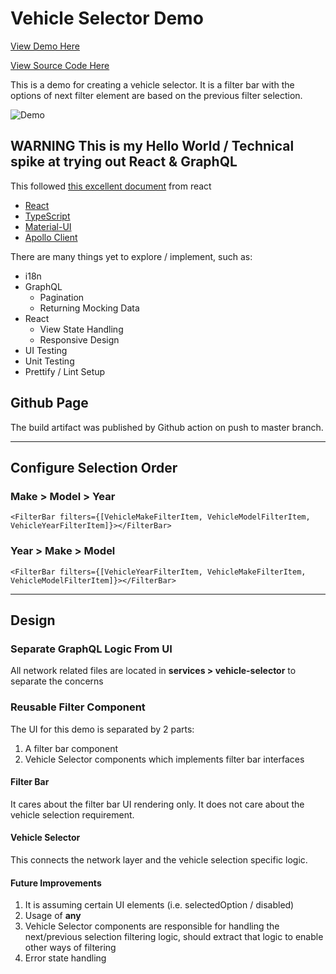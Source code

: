 # Vehicle Selector Demo

[View Demo Here](https://kaga.github.io/vehicle-selector-demo/react)

[View Source Code Here](https://github.com/kaga/react-vehicle-selector)

This is a demo for creating a vehicle selector. It is a filter bar with the options of next
filter element are based on the previous filter selection.

![Demo](https://kaga.github.io/vehicle-selector-demo/asset/preview.gif)

## **WARNING** This is my **Hello World / Technical spike** at trying out React & GraphQL

This followed [this excellent document](https://reactjs.org/docs/thinking-in-react.html) from react

- [React](https://reactjs.org/)
- [TypeScript](https://www.typescriptlang.org/)
- [Material-UI](https://material-ui.com/)
- [Apollo Client](https://www.apollographql.com/docs/react/)

There are many things yet to explore / implement, such as:

- i18n
- GraphQL
  - Pagination
  - Returning Mocking Data
- React
  - View State Handling
  - Responsive Design
- UI Testing
- Unit Testing
- Prettify / Lint Setup

## Github Page

The build artifact was published by Github action on push to master branch.

---

## Configure Selection Order

### Make > Model > Year

```TSX
<FilterBar filters={[VehicleMakeFilterItem, VehicleModelFilterItem, VehicleYearFilterItem]}></FilterBar>
```

### Year > Make > Model

```TSX
<FilterBar filters={[VehicleYearFilterItem, VehicleMakeFilterItem, VehicleModelFilterItem]}></FilterBar>
```

---

## Design

### Separate GraphQL Logic From UI

All network related files are located in **services > vehicle-selector** to separate the concerns

### Reusable Filter Component

The UI for this demo is separated by 2 parts:

1. A filter bar component
1. Vehicle Selector components which implements filter bar interfaces

#### Filter Bar

It cares about the filter bar UI rendering only. It does not care about the vehicle selection requirement.

#### Vehicle Selector

This connects the network layer and the vehicle selection specific logic.

#### Future Improvements

1. It is assuming certain UI elements (i.e. selectedOption / disabled)
1. Usage of **any**
1. Vehicle Selector components are responsible for handling the next/previous selection filtering logic,
should extract that logic to enable other ways of filtering
1. Error state handling
